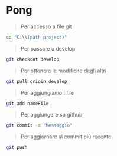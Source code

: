 # Pong

>Per accesso a file git
```sh
cd "C:\\(path project)"
```
>Per passare a develop
```sh
git checkout develop
```

>Per ottenere le modifiche degli altri

```sh
git pull origin develop
```

>Per aggiungiamo i file

```sh
git add nameFile
```

>Per aggiungere su github
```sh
git commit -m "Messaggio"
```


>Per aggiornare al commit più recente
```sh
git push
```
